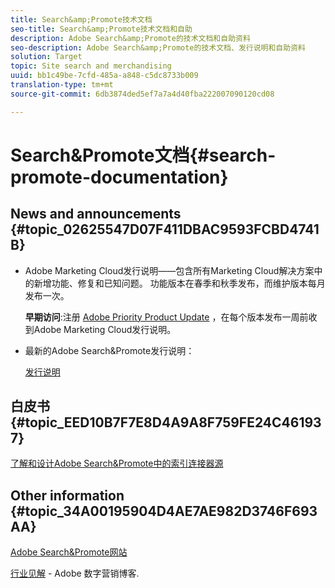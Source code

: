 ```yaml
---
title: Search&amp;Promote技术文档
seo-title: Search&amp;Promote技术文档和自助
description: Adobe Search&amp;Promote的技术文档和自助资料
seo-description: Adobe Search&amp;Promote的技术文档、发行说明和自助资料
solution: Target
topic: Site search and merchandising
uuid: bb1c49be-7cfd-485a-a848-c5dc8733b009
translation-type: tm+mt
source-git-commit: 6db3874ded5ef7a7a4d40fba222007090120cd08

---
```



# Search&amp;Promote文档{#search-promote-documentation}

## News and announcements {#topic_02625547D07F411DBAC9593FCBD4741B}

* Adobe Marketing Cloud发行说明——包含所有Marketing Cloud解决方案中的新增功能、修复和已知问题。 功能版本在春季和秋季发布，而维护版本每月发布一次。

   **早期访问**:注册 [Adobe Priority Product Update](https://campaign.adobe.com/webApp/adbePriorityProductSubscribe) ，在每个版本发布一周前收到Adobe Marketing Cloud发行说明。

* 最新的Adobe Search&amp;Promote发行说明：

   [发行说明](/help/c-searchpromote-release-notes/c-rn-02-13-18-version-1811.md)

## 白皮书 {#topic_EED10B7F7E8D4A9A8F759FE24C461937}

[了解和设计Adobe Search&amp;Promote中的索引连接器源](https://marketing.adobe.com/resources/help/en_US/snp/index_connector_feeds.pdf)

## Other information {#topic_34A00195904D4AE7AE982D3746F693AA}

[Adobe Search&amp;Promote网站](https://www.adobe.com/solutions/testing-targeting/search-driven-merchandising.html)

[行业见解](https://blogs.adobe.com/digitalmarketing/) - Adobe 数字营销博客.
